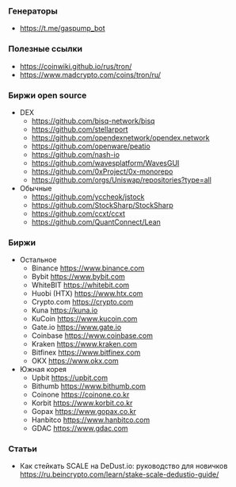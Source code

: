 
### Генераторы

- https://t.me/gaspump_bot

### Полезные ссылки 

- https://coinwiki.github.io/rus/tron/
- https://www.madcrypto.com/coins/tron/ru/

### Биржи open source

- DEX
  - https://github.com/bisq-network/bisq
  - https://github.com/stellarport
  - https://github.com/opendexnetwork/opendex.network
  - https://github.com/openware/peatio
  - https://github.com/nash-io
  - https://github.com/wavesplatform/WavesGUI
  - https://github.com/0xProject/0x-monorepo
  - https://github.com/orgs/Uniswap/repositories?type=all
- Обычные
  - https://github.com/yccheok/jstock
  - https://github.com/StockSharp/StockSharp
  - https://github.com/ccxt/ccxt
  - https://github.com/QuantConnect/Lean

### Биржи

- Остальное
  - Binance https://www.binance.com
  - Bybit https://www.bybit.com
  - WhiteBIT https://whitebit.com
  - Huobi (HTX) https://www.htx.com
  - Crypto.com https://crypto.com
  - Kuna https://kuna.io
  - KuCoin https://www.kucoin.com
  - Gate.io https://www.gate.io
  - Coinbase https://www.coinbase.com
  - Kraken https://www.kraken.com
  - Bitfinex https://www.bitfinex.com
  - OKX https://www.okx.com
- Южная корея
  - Upbit https://upbit.com
  - Bithumb https://www.bithumb.com
  - Coinone https://coinone.co.kr
  - Korbit https://www.korbit.co.kr
  - Gopax https://www.gopax.co.kr
  - Hanbitco https://www.hanbitco.com
  - GDAC https://www.gdac.com

### Статьи

- Как стейкать SCALE на DeDust.io: руководство для новичков https://ru.beincrypto.com/learn/stake-scale-dedustio-guide/
